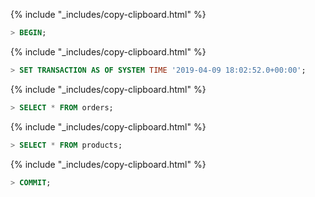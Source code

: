 {% include "_includes/copy-clipboard.html" %}
~~~ sql
> BEGIN;
~~~

{% include "_includes/copy-clipboard.html" %}
~~~ sql
> SET TRANSACTION AS OF SYSTEM TIME '2019-04-09 18:02:52.0+00:00';
~~~

{% include "_includes/copy-clipboard.html" %}
~~~ sql
> SELECT * FROM orders;
~~~

{% include "_includes/copy-clipboard.html" %}
~~~ sql
> SELECT * FROM products;
~~~

{% include "_includes/copy-clipboard.html" %}
~~~ sql
> COMMIT;
~~~
